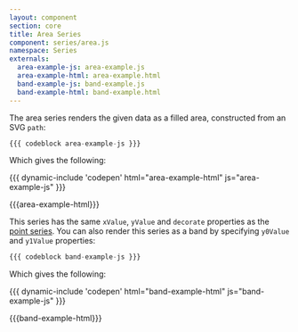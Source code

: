 ```yaml
---
layout: component
section: core
title: Area Series
component: series/area.js
namespace: Series
externals:
  area-example-js: area-example.js
  area-example-html: area-example.html
  band-example-js: band-example.js
  band-example-html: band-example.html
---
```


The area series renders the given data as a filled area, constructed from an SVG `path`:

```js
{{{ codeblock area-example-js }}}
```

Which gives the following:

{{{ dynamic-include 'codepen' html="area-example-html" js="area-example-js" }}}

{{{area-example-html}}}
<script type="text/javascript">
{{{area-example-js}}}
</script>

This series has the same `xValue`, `yValue` and `decorate` properties as the [point series](#point). You can also render this series as a band by specifying `y0Value` and `y1Value` properties:

```js
{{{ codeblock band-example-js }}}
```

Which gives the following:

{{{ dynamic-include 'codepen' html="band-example-html" js="band-example-js" }}}

{{{band-example-html}}}
<script type="text/javascript">
{{{band-example-js}}}
</script>

